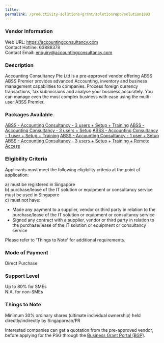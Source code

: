 ```yaml
---
title: 
permalink: /productivity-solutions-grant/solutionrepo/solution1993
---
```


### Vendor Information
Web URL: https://accountingconsultancy.com <br>Contact Hotline: 63888378 <br>Contact Email: enquiry@accountingconsultancy.com <br>

### Description

Accounting Consultancy Pte Ltd is a pre-approved vendor offering ABSS ABSS Premier provides advanced Accounting, inventory and business management capabilities to companies. Process foreign currency transactions, tax submissions and analyse your business accurately. You can manage even the most complex business with ease using the multi-user ABSS Premier.

### Packages Available

<a href='https://www.gobusiness.gov.sg/images/psg/20200714_Desensitised_Annex_3__Part_1.pdf' target='_blank'>ABSS - Accounting Consultancy - 3 users + Setup + Training</a>
<a href='https://www.gobusiness.gov.sg/images/psg/20200714_Desensitised_Annex_3__Part_2.pdf' target='_blank'>ABSS - Accounting Consultancy - 3 users + Setup</a>
<a href='https://www.gobusiness.gov.sg/images/psg/20200714_Desensitised_Annex_3__Part_3.pdf' target='_blank'>ABSS - Accounting Consultancy - 1 user + Setup + Training</a>
<a href='https://www.gobusiness.gov.sg/images/psg/20200714_Desensitised_Annex_3__Part_4.pdf' target='_blank'>ABSS - Accounting Consultancy - 1 user + Setup</a>
<a href='https://www.gobusiness.gov.sg/images/psg/20200714_Desensitised_Annex_3__Part_5.pdf' target='_blank'>ABSS - Accounting Consultancy - 3 users + Setup + Training + Remote Access</a>

### Eligibility Criteria

Applicants must meet the following eligibility criteria at the point of application:

a) must be registered in Singapore <br>
b) purchase/lease of the IT solution or equipment or consultancy service must be used in Singapore <br>
c) must not have:
- Made any payment to a supplier, vendor or third party in relation to the purchase/lease of the IT solution or equipment or consultancy service
- Signed any contract with a supplier, vendor or third party in relation to the purchase/lease of the IT solution or equipment or consultancy service

Please refer to 'Things to Note' for additional requirements.

### Mode of Payment
Direct Purchase

### Support Level
Up to 80% for SMEs <br>
N.A. for non-SMEs

### Things to Note
Minimum 30% ordinary shares (ultimate individual ownership) held directly/indirectly by Singaporean/PR

Interested companies can get a quotation from the pre-approved vendor, before applying for the PSG through the <a target='_blank' href='https://www.businessgrants.gov.sg/'>Business Grant Portal (BGP)</a>.
